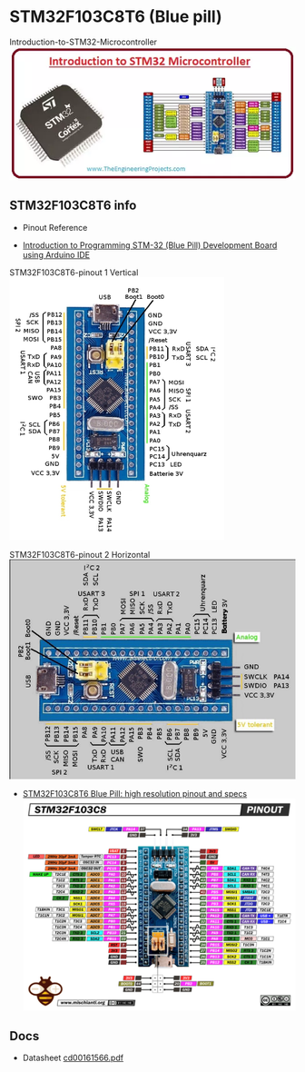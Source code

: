 # STM32F103C8T6 (Blue pill)

Introduction-to-STM32-Microcontroller ![intro](../docs/images/Introduction-to-STM32-Microcontroller.jpg.webp)

## STM32F103C8T6 info

* Pinout Reference

* [Introduction to Programming STM-32 (Blue Pill) Development Board using Arduino IDE](https://www.elementzonline.com/blog/introduction-to-programming-stm-32-blue-pill-development-board-using-arduino-ide)

STM32F103C8T6-pinout 1 Vertical ![STM32F103C8T6-pinout 1](../docs/images/STM32blogpic2.png)

STM32F103C8T6-pinout 2 Horizontal ![STM32F103C8T6-Pinout 2](../docs/images/STM32f103C8T6-pinout.jpg)

* [STM32F103C8T6 Blue Pill: high resolution pinout and specs](https://www.mischianti.org/2022/05/15/stm32f103c8t6-blue-pill-high-resolution-pinout-and-specs/) ![STM32F103C8T6-Pinout 2](../docs/images/STM32F103C8T6-pinout-high-resolution.png)

## Docs

* Datasheet [cd00161566.pdf](cd00161566.pdf)
